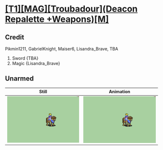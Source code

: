 # [\[T1\]\[MAG\]\[Troubadour\]\(Deacon Repalette +Weapons\)\[M\]](../)

## Credit

Pikmin1211, GabrielKnight, Maiser6, Lisandra_Brave, TBA

1. Sword {TBA}
6. Magic {Lisandra_Brave}
	
## Unarmed

| Still | Animation |
| :---: | :-------: |
| ![Unarmed still](./Unarmed_000.png) | ![Unarmed animation](./Unarmed.gif) |
